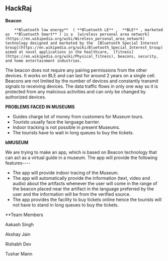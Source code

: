 #
##                                 HackRaj

**Beacon**

        **Bluetooth low energy**  ( **Bluetooth LE** ,  **BLE** , marketed as  **Bluetooth Smart** ) is a  [wireless personal area network](https://en.wikipedia.org/wiki/Wireless_personal_area_network) technology designed and marketed by the  [Bluetooth Special Interest Group](https://en.wikipedia.org/wiki/Bluetooth_Special_Interest_Group) aimed at novel applications in the healthcare,  [fitness](https://en.wikipedia.org/wiki/Physical_fitness), beacons, security, and home entertainment industries.



The beacon does not require any pairing permissions from the other devices. It works on BLE and can last for around 2 years on a single cell. Beacons are not limited by the number of devices and constantly transmit signals to receiving devices. The data traffic flows in only one way so it is protected from any malicious activities and can only be changed by authorized devices.

**PROBLEMS FACED IN MUSEUMS**

- Guides charge lot of money from customers for Museum tours.
- Tourists usually face the language barrier.
- Indoor tracking is not possible in present Museums.
- The tourists have to wait in long queues to buy the tickets.

**bMUSEUM**

We are trying to make an app, which is based on Beacon technology that can act as a virtual guide in a museum. The app will provide the following features----

- The app will provide indoor tracing of the Museum.
- The app will automatically provide the information (text, video and audio) about the artifacts whenever the user will come in the range of the beacon placed near the artifact in the language preferred by the user and the information will be from the verified source.
- The app provides the facility to buy tickets online hence the tourists will not have to stand in long queues to buy the tickets.

**Team Members                                                                        

Aakash Singh

Akshay Jain

Rishabh Dev

Tushar Mann
